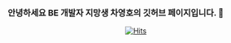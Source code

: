 ### 안녕하세요 BE 개발자 지망생 차영호의 깃허브 페이지입니다. 👋




<div align=center>

[![Hits](https://hits.seeyoufarm.com/api/count/incr/badge.svg?url=https%3A%2F%2Fgithub.com%2FCha-Young-Ho&count_bg=%234C4FF9&title_bg=%2314E3ED&icon=&icon_color=%23C94949&title=VISIT&edge_flat=false)](https://hits.seeyoufarm.com)
  </div>


<!--
**Cha-Young-Ho/Cha-Young-Ho** is a ✨ _special_ ✨ repository because its `README.md` (this file) appears on your GitHub profile.

Here are some ideas to get you started:

- 🔭 I’m currently working on ...
- 🌱 I’m currently learning ...
- 👯 I’m looking to collaborate on ...
- 🤔 I’m looking for help with ...
- 💬 Ask me about ...
- 📫 How to reach me: ...
- 😄 Pronouns: ...
- ⚡ Fun fact: ...
-->
